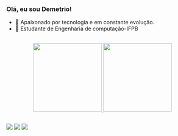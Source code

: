 ### Olá, eu sou Demetrio!

- 🔭 Apaixonado por tecnologia e em constante evolução.
- 🌱 Estudante de Engenharia de computação-IFPB

##
  
<div align="center">
  <a href="https://github.com/DemetrioGurgel">
  <img height="180em" src="https://github-readme-stats.vercel.app/api?username=DemetrioGurgel&show_icons=true&theme=dracula&include_all_commits=true&count_private=true"/>
  <img height="180em" src="https://github-readme-stats.vercel.app/api/top-langs/?username=DemetrioGurgel&layout=compact&langs_count=7&theme=dracula"/>
</div>

##
  
<div>
  <a href="https://instagram.com/demetrio_lugu" target="_blank"><img src="https://img.shields.io/badge/-Instagram-%23E4405F?style=for-the-badge&logo=instagram&logoColor=white" target="_blank"></a>
  <a href="https://www.linkedin.com/in/demetrio-gurgel/" target="_blank"><img src="https://img.shields.io/badge/-LinkedIn-%230077B5?style=for-the-badge&logo=linkedin&logoColor=white" target="_blank"></a> 
  <a href = "mailto:demetriogurgel@gmail.com"><img src="https://img.shields.io/badge/-Gmail-%23333?style=for-the-badge&logo=gmail&logoColor=white" target="_blank"></a>
</div>

